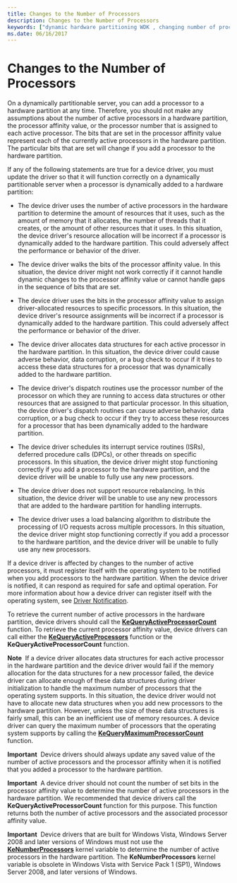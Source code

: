 ```yaml
---
title: Changes to the Number of Processors
description: Changes to the Number of Processors
keywords: ["dynamic hardware partitioning WDK , changing number of processors", "hardware partitioning WDK dynamic , changing number of processors", "partitions WDK dynamic hardware , changing number of processors", "active processors WDK dynamic hardware partitioning", "processor count WDK dynamic hardware partitioning", "processor affinity WDK dynamic hardware paritioning", "per-processor data structures WDK dynamic hardware partitioning"]
ms.date: 06/16/2017
---
```


# Changes to the Number of Processors


On a dynamically partitionable server, you can add a processor to a hardware partition at any time. Therefore, you should not make any assumptions about the number of active processors in a hardware partition, the processor affinity value, or the processor number that is assigned to each active processor. The bits that are set in the processor affinity value represent each of the currently active processors in the hardware partition. The particular bits that are set will change if you add a processor to the hardware partition.

If any of the following statements are true for a device driver, you must update the driver so that it will function correctly on a dynamically partitionable server when a processor is dynamically added to a hardware partition:

-   The device driver uses the number of active processors in the hardware partition to determine the amount of resources that it uses, such as the amount of memory that it allocates, the number of threads that it creates, or the amount of other resources that it uses. In this situation, the device driver's resource allocation will be incorrect if a processor is dynamically added to the hardware partition. This could adversely affect the performance or behavior of the driver.

-   The device driver walks the bits of the processor affinity value. In this situation, the device driver might not work correctly if it cannot handle dynamic changes to the processor affinity value or cannot handle gaps in the sequence of bits that are set.

-   The device driver uses the bits in the processor affinity value to assign driver-allocated resources to specific processors. In this situation, the device driver's resource assignments will be incorrect if a processor is dynamically added to the hardware partition. This could adversely affect the performance or behavior of the driver.

-   The device driver allocates data structures for each active processor in the hardware partition. In this situation, the device driver could cause adverse behavior, data corruption, or a bug check to occur if it tries to access these data structures for a processor that was dynamically added to the hardware partition.

-   The device driver's dispatch routines use the processor number of the processor on which they are running to access data structures or other resources that are assigned to that particular processor. In this situation, the device driver's dispatch routines can cause adverse behavior, data corruption, or a bug check to occur if they try to access these resources for a processor that has been dynamically added to the hardware partition.

-   The device driver schedules its interrupt service routines (ISRs), deferred procedure calls (DPCs), or other threads on specific processors. In this situation, the device driver might stop functioning correctly if you add a processor to the hardware partition, and the device driver will be unable to fully use any new processors.

-   The device driver does not support resource rebalancing. In this situation, the device driver will be unable to use any new processors that are added to the hardware partition for handling interrupts.

-   The device driver uses a load balancing algorithm to distribute the processing of I/O requests across multiple processors. In this situation, the device driver might stop functioning correctly if you add a processor to the hardware partition, and the device driver will be unable to fully use any new processors.

If a device driver is affected by changes to the number of active processors, it must register itself with the operating system to be notified when you add processors to the hardware partition. When the device driver is notified, it can respond as required for safe and optimal operation. For more information about how a device driver can register itself with the operating system, see [Driver Notification](introduction-to-driver-notification.md).

To retrieve the current number of active processors in the hardware partition, device drivers should call the [**KeQueryActiveProcessorCount**](/windows-hardware/drivers/ddi/wdm/nf-wdm-kequeryactiveprocessorcount) function. To retrieve the current processor affinity value, device drivers can call either the [**KeQueryActiveProcessors**](/windows-hardware/drivers/ddi/wdm/nf-wdm-kequeryactiveprocessors) function or the **KeQueryActiveProcessorCount** function.

**Note**  If a device driver allocates data structures for each active processor in the hardware partition and the device driver would fail if the memory allocation for the data structures for a new processor failed, the device driver can allocate enough of these data structures during driver initialization to handle the maximum number of processors that the operating system supports. In this situation, the device driver would not have to allocate new data structures when you add new processors to the hardware partition. However, unless the size of these data structures is fairly small, this can be an inefficient use of memory resources. A device driver can query the maximum number of processors that the operating system supports by calling the [**KeQueryMaximumProcessorCount**](/windows-hardware/drivers/ddi/wdm/nf-wdm-kequerymaximumprocessorcount) function.

 

**Important**  Device drivers should always update any saved value of the number of active processors and the processor affinity when it is notified that you added a processor to the hardware partition.

 

**Important**  A device driver should not count the number of set bits in the processor affinity value to determine the number of active processors in the hardware partition. We recommended that device drivers call the **KeQueryActiveProcessorCount** function for this purpose. This function returns both the number of active processors and the associated processor affinity value.

 

**Important**  Device drivers that are built for Windows Vista, Windows Server 2008 and later versions of Windows must not use the [**KeNumberProcessors**](/windows-hardware/drivers/ddi/wdm/nf-wdm-kequeryactiveprocessors) kernel variable to determine the number of active processors in the hardware partition. The **KeNumberProcessors** kernel variable is obsolete in Windows Vista with Service Pack 1 (SP1), Windows Server 2008, and later versions of Windows.

 

 

